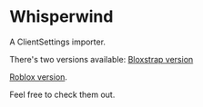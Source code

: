 # Whisperwind
A ClientSettings importer.

There's two versions available:
[Bloxstrap version](https://github.com/validchoice/Starling)

[Roblox version](https://github.com/validchoice/Whisperwind). 

Feel free to check them out.
